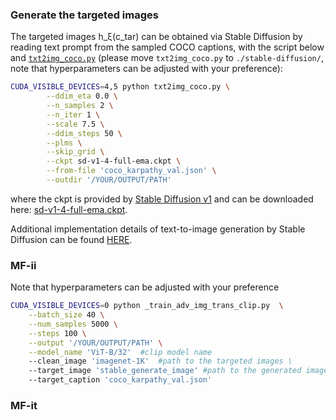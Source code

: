 ### Generate the targeted images
The targeted images h_ξ(c_tar) can be obtained via Stable Diffusion by reading text prompt from the sampled COCO captions, with the script below and [`txt2img_coco.py`](https://drive.google.com/file/d/1hTHxlgdx97_uEL3g9AmVx-qGNgssJeIy/view?usp=sharing) (please move `txt2img_coco.py` to ```./stable-diffusion/```, note that hyperparameters can be adjusted with your preference):
<!-- $\boldsymbol{h}_\xi(\boldsymbol{c}_\text{tar})$ -->

```bash
CUDA_VISIBLE_DEVICES=4,5 python txt2img_coco.py \
        --ddim_eta 0.0 \
        --n_samples 2 \
        --n_iter 1 \
        --scale 7.5 \
        --ddim_steps 50 \
        --plms \
        --skip_grid \
        --ckpt sd-v1-4-full-ema.ckpt \
        --from-file 'coco_karpathy_val.json' \
        --outdir '/YOUR/OUTPUT/PATH'
```
where the ckpt is provided by [Stable Diffusion v1](https://github.com/CompVis/stable-diffusion#weights:~:text=The%20weights%20are%20available%20via) and can be downloaded here: [sd-v1-4-full-ema.ckpt](https://huggingface.co/CompVis/stable-diffusion-v-1-4-original/resolve/main/sd-v1-4-full-ema.ckpt).

Additional implementation details of text-to-image generation by Stable Diffusion can be found [HERE](https://github.com/CompVis/stable-diffusion#:~:text=active%20community%20development.-,Reference%20Sampling%20Script,-We%20provide%20a).

### MF-ii
Note that hyperparameters can be adjusted with your preference
```bash
CUDA_VISIBLE_DEVICES=0 python _train_adv_img_trans_clip.py  \
    --batch_size 40 \
    --num_samples 5000 \
    --steps 100 \
    --output '/YOUR/OUTPUT/PATH' \
    --model_name 'ViT-B/32'  #clip model name
    --clean_image 'imagenet-1K'  #path to the targeted images \
    --target_image 'stable_generate_image' #path to the generated images by stable difussion \
    --target_caption 'coco_karpathy_val.json'
```

### MF-it
```bash
```